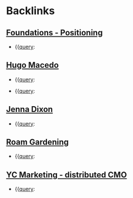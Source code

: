 
# Backlinks
## [Foundations - Positioning](<Foundations - Positioning.md>)
- {{[query](<query.md>):

## [Hugo Macedo](<Hugo Macedo.md>)
- {{[query](<query.md>):

- {{[query](<query.md>):

## [Jenna Dixon](<Jenna Dixon.md>)
- {{[query](<query.md>):

## [Roam Gardening](<Roam Gardening.md>)
- {{[query](<query.md>):

## [YC Marketing - distributed CMO](<YC Marketing - distributed CMO.md>)
- {{[query](<query.md>):

